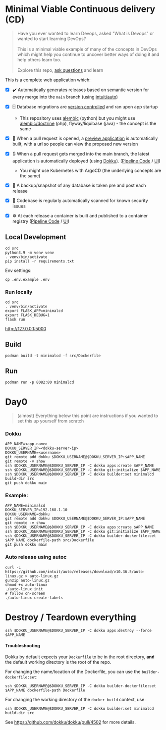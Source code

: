 # Minimal Viable Continuous delivery (CD)

> Have you ever wanted to learn Devops, asked "What is Devops" or wanted to start learning DevOps?<br /><br />
This is a minimal viable example of many of the concepts in DevOps which might help you continue to uncover better ways of doing it and help others learn too. <br /><br />Explore this repo, [ask questions](https://github.com/KarmaComputing/minimalcd/discussions/20) and learn

This is a complete web application which:

- [x] ✔️ Automatically generates releases based on semantic version for every merge into the `main` branch (using [intuit/auto](https://github.com/intuit/auto))
- [x] 🗄️ Database migrations are [version controlled](https://github.com/KarmaComputing/minimalcd/tree/main/src/migrations/versions) and ran upon app startup
    - This repository uses [alembic](https://alembic.sqlalchemy.org/en/latest/) (python) but you might use [alembic/doctrine](https://github.com/doctrine/migrations) (php), flyway/liquibase (java) - the concept is the same
- [x] 🔎 When a pull request is opened, a [preview application](https://github.com/KarmaComputing/minimalcd/actions/workflows/pr-preview.yml) is automatically built, with a url so people can view the proposed new version
- [x] 🔃 When a pull request gets merged into the main branch, the latest application is automatically deployed (using [Dokku](https://dokku.com/)). ([Pipeline Code](https://github.com/KarmaComputing/minimalcd/actions/workflows/deploy.yml) / [UI](https://github.com/KarmaComputing/minimalcd/actions/workflows/deploy.yml))
    - You might use Kubernetes with ArgoCD (the underlying concepts are the same)
- [x] 💾 A backup/snapshot of any database is taken pre and post each release
- [x] 🚨 Codebase is regularly automatically scanned for known security issues
- [x] ☸️ At each release a container is built and published to a container registry ([Pipeline Code](https://github.com/KarmaComputing/minimalcd/blob/main/.github/workflows/publish-container.yaml) / [UI](https://github.com/KarmaComputing/minimalcd/actions/workflows/publish-container.yaml))



## Local Development
```
cd src
python3.9 -m venv venv
. venv/bin/activate
pip install -r requirements.txt
 ```

Env settings:
```
cp .env.example .env
```

### Run locally
```
cd src
. venv/bin/activate
export FLASK_APP=minimalcd
export FLASK_DEBUG=1
flask run
```
http://127.0.0.1:5000

## Build
```
podman build -t minimalcd -f src/Dockerfile
```

## Run
```
podman run -p 8082:80 minimalcd
```

# Day0

> (almost) Everything below this point are instructions if you wanted to set this up yourself from scratch

### Dokku

```
APP_NAME=<app-name>
DOKKU_SERVER_IP=<dokku-server-ip>
DOKKU_USERNAME=<username>
git remote add dokku $DOKKU_USERNAME@$DOKKU_SERVER_IP:$APP_NAME
git remote -v show
ssh $DOKKU_USERNAME@$DOKKU_SERVER_IP -C dokku apps:create $APP_NAME
ssh $DOKKU_USERNAME@$DOKKU_SERVER_IP -C dokku git:initialize $APP_NAME
ssh $DOKKU_USERNAME@$DOKKU_SERVER_IP -C dokku builder:set minimalcd build-dir src
git push dokku main
```

### Example:
```
APP_NAME=minimalcd
DOKKU_SERVER_IP=192.168.1.10
DOKKU_USERNAME=dokku
git remote add dokku $DOKKU_USERNAME@$DOKKU_SERVER_IP:$APP_NAME
git remote -v show
ssh $DOKKU_USERNAME@$DOKKU_SERVER_IP -C dokku apps:create $APP_NAME
ssh $DOKKU_USERNAME@$DOKKU_SERVER_IP -C dokku git:initialize $APP_NAME
ssh $DOKKU_USERNAME@$DOKKU_SERVER_IP -C dokku builder-dockerfile:set $APP_NAME dockerfile-path src/Dockerfile
git push dokku main
```

### Auto release using autoc

```
curl -L https://github.com/intuit/auto/releases/download/v10.36.5/auto-linux.gz > auto-linux.gz
gunzip auto-linux.gz
chmod +x auto-linux
./auto-linux init
# follow on-screen
./auto-linux create-labels
```

# Destroy / Teardown everything

```
ssh $DOKKU_USERNAME@$DOKKU_SERVER_IP -C dokku apps:destroy --force $APP_NAME
```

#### Troubleshooting

Dokku by default expects your `Dockerfile` to be in the root directory, **and**
the default working directory is the root of the repo.

For changing the name/location of the Dockerfile, you can use the `builder-dockerfile:set`:
```
ssh $DOKKU_USERNAME@$DOKKU_SERVER_IP -C dokku builder-dockerfile:set $APP_NAME dockerfile-path Dockerfile
```
For changing the working directory of the `docker build` context, use:
```
ssh $DOKKU_USERNAME@$DOKKU_SERVER_IP -C dokku builder:set minimalcd build-dir src
```
See https://github.com/dokku/dokku/pull/4502 for more details.
